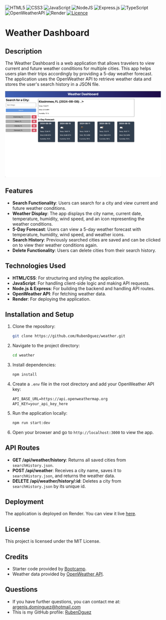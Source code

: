 ![HTML5](https://img.shields.io/badge/html5-%23E34F26.svg?style=for-the-badge&logo=html5&logoColor=white)
![CSS3](https://img.shields.io/badge/css3-%231572B6.svg?style=for-the-badge&logo=css3&logoColor=white)
![JavaScript](https://img.shields.io/badge/javascript-%23323330.svg?style=for-the-badge&logo=javascript&logoColor=%23F7DF1E)
![NodeJS](https://img.shields.io/badge/node.js-6DA55F?style=for-the-badge&logo=node.js&logoColor=white)
![Express.js](https://img.shields.io/badge/express.js-%23404d59.svg?style=for-the-badge&logo=express&logoColor=%2361DAFB)
![TypeScript](https://img.shields.io/badge/typescript-%23007ACC.svg?style=for-the-badge&logo=typescript&logoColor=white)
![OpenWeatherAPI](https://img.shields.io/badge/-Open_Weather_API-%23FCC771?style=for-the-badge&logoColor=black)
![Render](https://img.shields.io/badge/Render-%46E3B7.svg?style=for-the-badge&logo=render&logoColor=white)
[![Licence](https://img.shields.io/github/license/Ileriayo/markdown-badges?style=for-the-badge)](./LICENSE)

# Weather Dashboard

## Description

The Weather Dashboard is a web application that allows travelers to view current and future weather conditions for multiple cities. This app helps users plan their trips accordingly by providing a 5-day weather forecast. The application uses the OpenWeather API to retrieve weather data and stores the user's search history in a JSON file.

![screnshot](assets/screenshot.png)

## Features

- **Search Functionality**: Users can search for a city and view current and future weather conditions.
- **Weather Display**: The app displays the city name, current date, temperature, humidity, wind speed, and an icon representing the weather conditions.
- **5-Day Forecast**: Users can view a 5-day weather forecast with temperature, humidity, wind speed, and weather icons.
- **Search History**: Previously searched cities are saved and can be clicked on to view their weather conditions again.
- **Delete Functionality**: Users can delete cities from their search history.

## Technologies Used

- **HTML/CSS**: For structuring and styling the application.
- **JavaScript**: For handling client-side logic and making API requests.
- **Node.js & Express**: For building the backend and handling API routes.
- **OpenWeather API**: For fetching weather data.
- **Render**: For deploying the application.

## Installation and Setup

1. Clone the repository:
   ```bash
   git clone https://github.com/RubenDguez/weather.git
   ```
2. Navigate to the project directory:
   ```bash
   cd weather
   ```
3. Install dependencies:
   ```bash
   npm install
   ```
4. Create a `.env` file in the root directory and add your OpenWeather API key:
   ```
   API_BASE_URL=https://api.openweathermap.org
   API_KEY=your_api_key_here
   ```
5. Run the application locally:
   ```bash
   npm run start:dev
   ```
6. Open your browser and go to `http://localhost:3000` to view the app.

## API Routes

- **GET /api/weather/history**: Returns all saved cities from `searchHistory.json`.
- **POST /api/weather**: Receives a city name, saves it to `searchHistory.json`, and returns the weather data.
- **DELETE /api/weather/history/:id**: Deletes a city from `searchHistory.json` by its unique id.

## Deployment

The application is deployed on Render. You can view it live [here](https://weather-app-pro-v3mp.onrender.com/).

## License

This project is licensed under the MIT License.

## Credits

- Starter code provided by [Bootcamp](https://bootcamp.com).
- Weather data provided by [OpenWeather API](https://openweathermap.org/api).

## Questions

- If you have further questions, you can contact me at: argenis.dominguez@hotmail.com
- This is my GitHub profile: [RubenDguez](https://github.com/RubenDguez)
